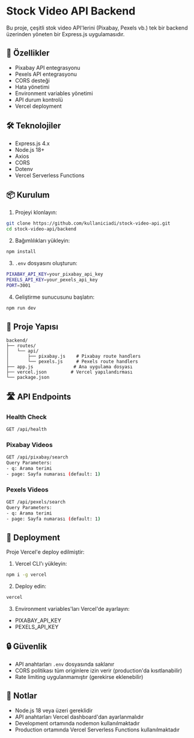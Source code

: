 # Stock Video API Backend

Bu proje, çeşitli stok video API'lerini (Pixabay, Pexels vb.) tek bir backend üzerinden yöneten bir Express.js uygulamasıdır.

## 🚀 Özellikler

- Pixabay API entegrasyonu
- Pexels API entegrasyonu
- CORS desteği
- Hata yönetimi
- Environment variables yönetimi
- API durum kontrolü
- Vercel deployment

## 🛠️ Teknolojiler

- Express.js 4.x
- Node.js 18+
- Axios
- CORS
- Dotenv
- Vercel Serverless Functions

## 📦 Kurulum

1. Projeyi klonlayın:
```bash
git clone https://github.com/kullaniciadi/stock-video-api.git
cd stock-video-api/backend
```

2. Bağımlılıkları yükleyin:
```bash
npm install
```

3. `.env` dosyasını oluşturun:
```bash
PIXABAY_API_KEY=your_pixabay_api_key
PEXELS_API_KEY=your_pexels_api_key
PORT=3001
```

4. Geliştirme sunucusunu başlatın:
```bash
npm run dev
```

## 📁 Proje Yapısı

```
backend/
├── routes/
│   └── api/
│       ├── pixabay.js    # Pixabay route handlers
│       └── pexels.js     # Pexels route handlers
├── app.js               # Ana uygulama dosyası
├── vercel.json         # Vercel yapılandırması
└── package.json
```

## 🛣️ API Endpoints

### Health Check
```bash
GET /api/health
```

### Pixabay Videos
```bash
GET /api/pixabay/search
Query Parameters:
- q: Arama terimi
- page: Sayfa numarası (default: 1)
```

### Pexels Videos
```bash
GET /api/pexels/search
Query Parameters:
- q: Arama terimi
- page: Sayfa numarası (default: 1)
```

## 🚀 Deployment

Proje Vercel'e deploy edilmiştir:

1. Vercel CLI'ı yükleyin:
```bash
npm i -g vercel
```

2. Deploy edin:
```bash
vercel
```

3. Environment variables'ları Vercel'de ayarlayın:
- PIXABAY_API_KEY
- PEXELS_API_KEY

## 🔒 Güvenlik

- API anahtarları `.env` dosyasında saklanır
- CORS politikası tüm originlere izin verir (production'da kısıtlanabilir)
- Rate limiting uygulanmamıştır (gerekirse eklenebilir)

## 📝 Notlar

- Node.js 18 veya üzeri gereklidir
- API anahtarları Vercel dashboard'dan ayarlanmalıdır
- Development ortamında nodemon kullanılmaktadır
- Production ortamında Vercel Serverless Functions kullanılmaktadır 